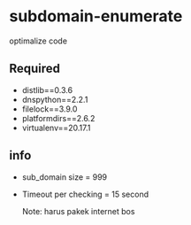 # subdomain-enumerate

optimalize code

## Required

- distlib==0.3.6
- dnspython==2.2.1
- filelock==3.9.0
- platformdirs==2.6.2
- virtualenv==20.17.1

## info  

- sub_domain size = 999
- Timeout per checking = 15 second
  
    Note:
        harus pakek internet bos
